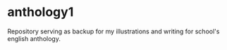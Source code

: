 # anthology1
Repository serving as backup for my illustrations and writing for school's english anthology.
